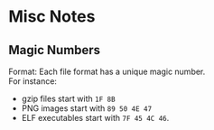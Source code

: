 
# Misc Notes

## Magic Numbers

Format: Each file format has a unique magic number.  
For instance:  
* gzip files start with `1F 8B`
* PNG images start with `89 50 4E 47`
* ELF executables start with `7F 45 4C 46`.




